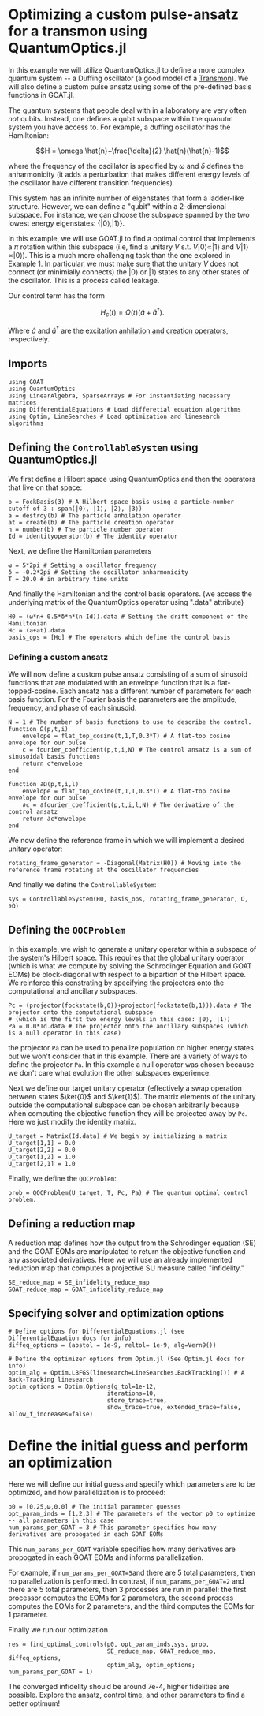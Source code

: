 # Optimizing a custom pulse-ansatz for a transmon using QuantumOptics.jl

In this example we will utilize QuantumOptics.jl to define a more complex quantum system -- a Duffing oscillator (a good model of a [Transmon](https://qiskit.org/textbook/ch-quantum-hardware/transmon-physics.html)). We will also define a custom pulse ansatz using some of the pre-defined basis functions in GOAT.jl.

The quantum systems that people deal with in a laboratory are very often *not* qubits. Instead, one defines a qubit subspace within the quanutm system you have access to. For example, a duffing oscillator has the Hamiltonian:

```math
H = \omega \hat{n}+\frac{\delta}{2} \hat{n}(\hat{n}-1)
```

where the frequency of the oscillator is specified by $\omega$ and $\delta$ defines the anharmonicity (it adds a perturbation that makes different energy levels of the oscillator have different transition frequencies). 

This system has an infinite number of eigenstates that form a ladder-like structure. However, we can define a "qubit" within a 2-dimensional subspace. For instance, we can choose the subspace spanned by the two lowest energy eigenstates: $\{|0 \rangle, |1\rangle \}$. 

In this example, we will use GOAT.jl to find a optimal control that implements a $\pi$ rotation within this subspace (i.e, find a unitary $V$ s.t. $V|0\rangle \propto |1\rangle$ and $V|1\rangle \propto |0\rangle$). This is a much more challenging task than the one explored in Example 1. In particular, we must make sure that the unitary $V$ does not connect (or minimially connects) the $|0\rangle$ or $|1\rangle$ states to any other states of the oscillator. This is a process called leakage. 

Our control term has the form 

```math
H_c(t) = \Omega(t)(\hat{a} + \hat{a}^\dagger). 
```

Where $\hat{a}$ and $\hat{a}^\dagger$ are the excitation [anhilation and creation operators](https://en.wikipedia.org/wiki/Creation_and_annihilation_operators), respectively. 

## Imports 

```@example test2
using GOAT
using QuantumOptics
using LinearAlgebra, SparseArrays # For instantiating necessary matrices
using DifferentialEquations # Load differetial equation algorithms
using Optim, LineSearches # Load optimization and linesearch algorithms
```

## Defining the `ControllableSystem` using QuantumOptics.jl

We first define a Hilbert space using QuantumOptics and then the operators that live on that space:

```@example test2
b = FockBasis(3) # A Hilbert space basis using a particle-number cutoff of 3 : span(|0⟩, |1⟩, |2⟩, |3⟩)
a = destroy(b) # The particle anhilation operator
at = create(b) # The particle creation operator
n = number(b) # The particle number operator
Id = identityoperator(b) # The identity operator
```

Next, we define the Hamiltonian parameters

```@example test2
ω = 5*2pi # Setting a oscillator frequency
δ = -0.2*2pi # Setting the oscillator anharmonicity 
T = 20.0 # in arbitrary time units
```

And finally the Hamiltonian and the control basis operators. (we access the underlying matrix of the QuantumOptics operator using ".data" attribute)

```@example test2
H0 = (ω*n+ 0.5*δ*n*(n-Id)).data # Setting the drift component of the Hamiltonian 
Hc = (a+at).data
basis_ops = [Hc] # The operators which define the control basis
```

### Defining a custom ansatz

We will now define a custom pulse ansatz consisting of a sum of sinusoid functions that are modulated with an envelope function that is a flat-topped-cosine. Each ansatz has a different number of parameters for each basis function. For the Fourier basis the parameters are the amplitude, frequency, and phase of each sinusoid. 

```@example test2
N = 1 # The number of basis functions to use to describe the control. 
function Ω(p,t,i)
    envelope = flat_top_cosine(t,1,T,0.3*T) # A flat-top cosine envelope for our pulse
    c = fourier_coefficient(p,t,i,N) # The control ansatz is a sum of sinusoidal basis functions
    return c*envelope
end
    
function ∂Ω(p,t,i,l)
    envelope = flat_top_cosine(t,1,T,0.3*T) # A flat-top cosine envelope for our pulse
    ∂c = ∂fourier_coefficient(p,t,i,l,N) # The derivative of the control ansatz
    return ∂c*envelope
end
```

We now define the reference frame in which we will implement a desired unitary operator:

```@example test2
rotating_frame_generator = -Diagonal(Matrix(H0)) # Moving into the reference frame rotating at the oscillator frequencies
```

And finally we define the `ControllableSystem`:

```@example test2
sys = ControllableSystem(H0, basis_ops, rotating_frame_generator, Ω, ∂Ω)
```

## Defining the `QOCProblem`

In this example, we wish to generate a unitary operator within a subspace of the system's Hilbert space. This requires that the global unitary operator (which is what we compute by solving the Schrodinger Equation and GOAT EOMs) be block-diagonal with respect to a bipartion of the Hilbert space. We reinforce this constrating by specifying the projectors onto the computational and ancillary subspaces. 


```@example test2
Pc = (projector(fockstate(b,0))+projector(fockstate(b,1))).data # The projector onto the computational subspace 
# (which is the first two energy levels in this case: |0⟩, |1⟩)
Pa = 0.0*Id.data # The projector onto the ancillary subspaces (which is a null operator in this case)
```

the projector `Pa` can be used to penalize population on higher energy states but we won't consider that in this example. There are a variety of ways to define the projector `Pa`. In this example a null operator was chosen because we don't care what evolution the other subspaces experience.

Next we define our target unitary operator (effectively a swap operation between states $\ket{0}$ and $\ket{1}$). The matrix elements of the unitary outside the computational subspace can be chosen arbitrarily because when computing the objective function they will be projected away by `Pc`. Here we just modify the identity matrix.

```@example test2
U_target = Matrix(Id.data) # We begin by initializing a matrix
U_target[1,1] = 0.0 
U_target[2,2] = 0.0
U_target[1,2] = 1.0
U_target[2,1] = 1.0
```

Finally, we define the `QOCProblem`:

```@example test2
prob = QOCProblem(U_target, T, Pc, Pa) # The quantum optimal control problem. 
```

## Defining a reduction map

A reduction map defines how the output from the Schrodinger equation (SE) and the GOAT EOMs are manipulated to return the objective function and any associated derivatives. Here we will use an already implemented reduction map that computes a projective SU measure called "infidelity."

```@example test2
SE_reduce_map = SE_infidelity_reduce_map 
GOAT_reduce_map = GOAT_infidelity_reduce_map
```


## Specifying solver and optimization options

```@example test2
# Define options for DifferentialEquations.jl (see DifferentialEquation docs for info)
diffeq_options = (abstol = 1e-9, reltol= 1e-9, alg=Vern9())

# Define the optimizer options from Optim.jl (See Optim.jl docs for info)
optim_alg = Optim.LBFGS(linesearch=LineSearches.BackTracking()) # A Back-Tracking linesearch
optim_options = Optim.Options(g_tol=1e-12,
                            iterations=10,
                            store_trace=true,
                            show_trace=true, extended_trace=false, allow_f_increases=false)
```

# Define the initial guess and perform an optimization

Here we will define our initial guess and specify which parameters are to be optimized, and how parallelization is to proceed:

```@example test2
p0 = [0.25,ω,0.0] # The initial parameter guesses
opt_param_inds = [1,2,3] # The parameters of the vector p0 to optimize -- all parameters in this case
num_params_per_GOAT = 3 # This parameter specifies how many derivatives are propogated in each GOAT EOMs
```

This `num_params_per_GOAT` variable specifies how many derivatives are propogated in each GOAT EOMs and informs parallelization. 

For example, if `num_params_per_GOAT=5`and there are 5 total parameters, then no parallelization is performed. In contrast, if `num_params_per_GOAT=2` and there are 5 total parameters, then 3 processes are run in parallel: the first processor computes the EOMs for 2 parameters, the second process computes the EOMs for 2 parameters, and the third computes the EOMs for 1 parameter. 

Finally we run our optimization

```@example test2
res = find_optimal_controls(p0, opt_param_inds,sys, prob, 
                            SE_reduce_map, GOAT_reduce_map, diffeq_options, 
                            optim_alg, optim_options; num_params_per_GOAT = 1) 
```

The converged infidelity should be around 7e-4, higher fidelities are possible. Explore the ansatz, control time, and other parameters to find a better optimum!
